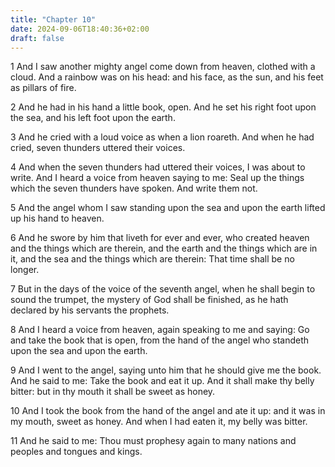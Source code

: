 ```yaml
---
title: "Chapter 10"
date: 2024-09-06T18:40:36+02:00
draft: false
---
```




1 And I saw another mighty angel come down from heaven, clothed with a cloud. And a rainbow was on his head: and his face, as the sun, and his feet as pillars of fire.

2 And he had in his hand a little book, open. And he set his right foot upon the sea, and his left foot upon the earth.

3 And he cried with a loud voice as when a lion roareth. And when he had cried, seven thunders uttered their voices.

4 And when the seven thunders had uttered their voices, I was about to write. And I heard a voice from heaven saying to me: Seal up the things which the seven thunders have spoken. And write them not.

5 And the angel whom I saw standing upon the sea and upon the earth lifted up his hand to heaven.

6 And he swore by him that liveth for ever and ever, who created heaven and the things which are therein, and the earth and the things which are in it, and the sea and the things which are therein: That time shall be no longer.

7 But in the days of the voice of the seventh angel, when he shall begin to sound the trumpet, the mystery of God shall be finished, as he hath declared by his servants the prophets.

8 And I heard a voice from heaven, again speaking to me and saying: Go and take the book that is open, from the hand of the angel who standeth upon the sea and upon the earth.

9 And I went to the angel, saying unto him that he should give me the book. And he said to me: Take the book and eat it up. And it shall make thy belly bitter: but in thy mouth it shall be sweet as honey.

10 And I took the book from the hand of the angel and ate it up: and it was in my mouth, sweet as honey. And when I had eaten it, my belly was bitter.

11 And he said to me: Thou must prophesy again to many nations and peoples and tongues and kings.


